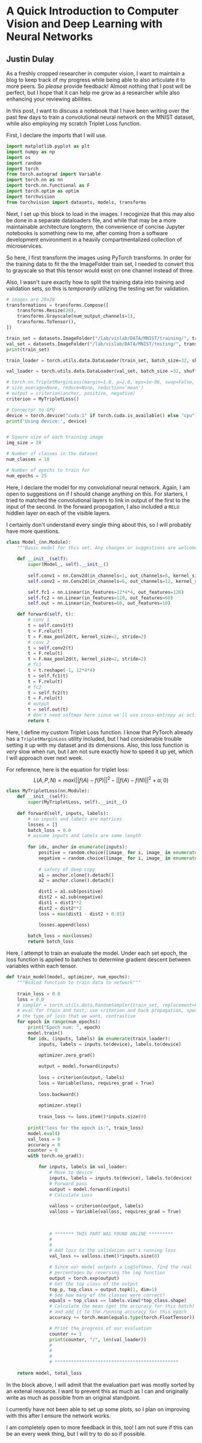 # A Quick Introduction to Computer Vision and Deep Learning with Neural Networks
## Justin Dulay 

As a freshly cropped researcher in computer vision, I want to maintain a blog to keep track of my progress while being able to also articulate it to more peers. So *please* provide feedback! Almost nothing that I post will be perfect, but I hope that it can help me grow as a researcher while also enhancing your reviewing abilities. 

In this post, I want to discuss a notebook that I have been writing over the past few days to train a convolutional neural network on the MNIST dataset, while also employing my scratch Triplet Loss function. 

First, I declare the imports that I will use.

```py
import matplotlib.pyplot as plt
import numpy as np
import os
import random
import torch
from torch.autograd import Variable
import torch.nn as nn
import torch.nn.functional as F
import torch.optim as optim
import torchvision
from torchvision import datasets, models, transforms 
```

Next, I set up this block to load in the images. I recoginize that this may also be done in a separate dataloaders file, and while that may be a more maintainable architecture longterm, the convenience of concise Jupyter notebooks is something new to me, after coming from a software development environment in a heavily compartmentalized collection of microservices. 

So here, I first transform the images using PyTorch transforms. In order for the training data to fit the the ImageFolder train set, I needed to convert this to grayscale so that this tensor would exist on one channel instead of three. 

Also, I wasn't sure exactly how to split the training data into training and validation sets, so this is *temporarily* utilizing the testing set for validation. 

```py
# images are 28x28
transformations = transforms.Compose([
    transforms.Resize(28),
    transforms.Grayscale(num_output_channels=1),
    transforms.ToTensor(),
])

train_set = datasets.ImageFolder("/lab/vislab/DATA/MNIST/training/", transform = transformations)
val_set = datasets.ImageFolder("/lab/vislab/DATA/MNIST/testing/", transform = transformations)
print(train_set)

train_loader = torch.utils.data.DataLoader(train_set, batch_size=32, shuffle=True)

val_loader = torch.utils.data.DataLoader(val_set, batch_size =32, shuffle=True)

# torch.nn.TripletMarginLoss(margin=1.0, p=2.0, eps=1e-06, swap=False, 
# size_average=None, reduce=None, reduction='mean')
# output = criterion(anchor, positive, negative)
criterion = MyTripletLoss() 

# Connector to GPU
device = torch.device("cuda:1" if torch.cuda.is_available() else "cpu")
print('Using device:', device)


# Sqaure size of each training image
img_size = 28

# Number of classes in the dataset
num_classes = 10

# Number of epochs to train for
num_epochs = 25
```

Here, I declare the model for my convolutional neural network. Again, I am open to suggestions on if I should change anything on this. For starters, I tried to matched the convolutional layers to link in output of the first to the input of the second. In the forward propogation, I also included a `RELU` hiddlen layer on each of the visible layers. 

I certainly don't understand every single thing about this, so I will probably have more questions. 
```py
class Model_(nn.Module):
    """Basic model for this set. Any changes or suggestions are welcome"""
    
    def __init__(self):
        super(Model_, self).__init__()
        
        self.conv1 = nn.Conv2d(in_channels=1, out_channels=6, kernel_size=5)
        self.conv2 = nn.Conv2d(in_channels=6, out_channels=12, kernel_size=5)

        self.fc1 = nn.Linear(in_features=12*4*4, out_features=120)
        self.fc2 = nn.Linear(in_features=120, out_features=60)
        self.out = nn.Linear(in_features=60, out_features=10)

    def forward(self, t):  
        # conv 1  
        t = self.conv1(t)  
        t = F.relu(t)  
        t = F.max_pool2d(t, kernel_size=2, stride=2)   
        # conv 2  
        t = self.conv2(t)   
        t = F.relu(t)  
        t = F.max_pool2d(t, kernel_size=2, stride=2)   
        # fc1   
        t = t.reshape(-1, 12*4*4)  
        t = self.fc1(t)  
        t = F.relu(t)   
        # fc2  
        t = self.fc2(t)  
        t = F.relu(t)  
        # output  
        t = self.out(t)  
        # don't need softmax here since we'll use cross-entropy as activation.   
        return t
```

Here, I define my custom Triplet Loss function. I know that PyTorch already has a `TripletMarginLoss` utility included, but I had considerable trouble setting it up with my dataset and its dimensions. Also, this loss function is *very* slow when run, but I am not sure exactly how to speed it up yet, which I will approach over next week. 

For reference, here is the equation for triplet loss: 
$$L(A,P,N)=max(||f(A)- f(P)||^2 - ||f(A)- f(N)||^2 + \alpha, 0)
$$


```py
class MyTripletLoss(nn.Module):
    def __init__(self):
        super(MyTripletLoss, self).__init__()
        
    def forward(self, inputs, labels):
        # so inputs and labels are matrices
        losses = []
        batch_loss = 0.0
        # assume inputs and labels are same length
        
        for idx, anchor in enumerate(inputs): 
            positive = random.choice([image_ for i, image_ in enumerate(inputs) if labels[i] == labels[idx]])
            negative = random.choice([image_ for i, image_ in enumerate(inputs) if labels[i] != labels[idx]])
            
            # safety of deep copy
            a1 = anchor.clone().detach()
            a2 = anchor.clone().detach()

            dist1 = a1.sub(positive)    
            dist2 = a2.sub(negative)
            dist1 = dist1**2
            dist2 = dist2**2
            loss = max(dist1 - dist2 + 0.01)

            losses.append(loss)
        
        batch_loss = max(losses)
        return batch_loss
```

Here, I attempt to train an evaluate the model. Under each set epoch, the loss function is applied to batches to determine gradient descent between variables within each tensor. 

```py
def train_model(model, optimizer, num_epochs):
    """Bodied function to train data to network"""
    
    train_loss = 0.0
    loss = 0.0    
    # sampler = torch.utils.data.RandomSampler(train_set, replacement=False, num_samples=1)
    # eval for train and test, use criterion and back propagation, specific towards
    # the type of loss that we want, contrastive
    for epoch in range(num_epochs):
        print("Epoch num: ", epoch)   
        model.train()
        for idx, (inputs, labels) in enumerate(train_loader):
            inputs, labels = inputs.to(device), labels.to(device)
            
            optimizer.zero_grad()

            output = model.forward(inputs)
          
            loss = criterion(output, labels)
            loss = Variable(loss, requires_grad = True)
            
            loss.backward()
            
            optimizer.step()
            
            train_loss += loss.item()*inputs.size(0)
            
        print("loss for the epoch is:", train_loss)
        model.eval()
        val_loss = 0 
        accuracy = 0
        counter = 0 
        with torch.no_grad():

            for inputs, labels in val_loader:
                # Move to device
                inputs, labels = inputs.to(device), labels.to(device)
                # Forward pass
                output = model.forward(inputs)
                # Calculate Loss
            
                valloss = criterion(output, labels)
                valloss = Variable(valloss, requires_grad = True)
                
                

                # ******* THIS PART WAS FOUND ONLINE *********
                #
                #
                # Add loss to the validation set's running loss
                val_loss += valloss.item()*inputs.size(0)

                # Since our model outputs a LogSoftmax, find the real 
                # percentages by reversing the log function
                output = torch.exp(output)
                # Get the top class of the output
                top_p, top_class = output.topk(1, dim=1)
                # See how many of the classes were correct?
                equals = top_class == labels.view(*top_class.shape)
                # Calculate the mean (get the accuracy for this batch)
                # and add it to the running accuracy for this epoch
                accuracy += torch.mean(equals.type(torch.FloatTensor)).item()

                # Print the progress of our evaluation
                counter += 1
                print(counter, "/", len(val_loader))
                #
                #
                #
                # **********************************************
            
    return model, total_loss
```

In the block above, I will admit that the evaluation part was mostly sorted by an extenal resource. I want to prevent this as much as I can and originally write as much as possible from an original standpoint. 

I currently have not been able to set up some plots, so I plan on improving with this after I ensure the network works. 

I am completely open to more feedback in this, too! I am not sure if this can be an every week thing, but I will try to do so if possible. 